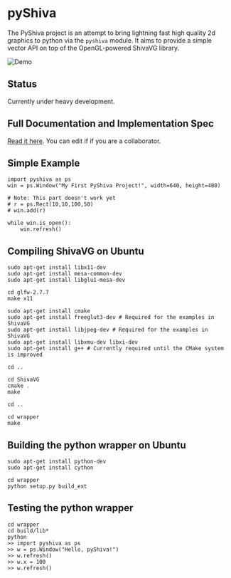 pyShiva
=======

The PyShiva project is an attempt to bring lightning fast high quality 2d graphics to python via the `pyshiva` module.
It aims to provide a simple vector API on top of the OpenGL-powered ShivaVG library.

![Demo](https://raw.github.com/jceipek/pyShiva/master/screenshots/ManyObjectsDemo.png "pyShiva Many Objects Demo")

Status
-------
Currently under heavy development.


Full Documentation and Implementation Spec
-------------------------------------------
[Read it here](https://docs.google.com/document/d/1qF8y-nfQE38GGET-e_7vlTTwCGvvnqZUdMKl-cHi_js/edit). You can edit if if you are a collaborator.

Simple Example
---------------

	import pyshiva as ps
	win = ps.Window("My First PyShiva Project!", width=640, height=480)
	
	# Note: This part doesn't work yet
	# r = ps.Rect(10,10,100,50)
	# win.add(r)

	while win.is_open():
		win.refresh()

Compiling ShivaVG on Ubuntu
----------------------------
	sudo apt-get install libx11-dev
	sudo apt-get install mesa-common-dev
	sudo apt-get install libglu1-mesa-dev

	cd glfw-2.7.7
	make x11

	sudo apt-get install cmake
	sudo apt-get install freeglut3-dev # Required for the examples in ShivaVG
	sudo apt-get install libjpeg-dev # Required for the examples in ShivaVG
	sudo apt-get install libxmu-dev libxi-dev
	sudo apt-get install g++ # Currently required until the CMake system is improved

	cd ..

	cd ShivaVG
	cmake .
	make

	cd ..

	cd wrapper
	make

Building the python wrapper on Ubuntu
--------------------------------------
	sudo apt-get install python-dev
	sudo apt-get install cython

	cd wrapper
	python setup.py build_ext


Testing the python wrapper
------------------------------------
	cd wrapper
	cd build/lib*
	python
	>> import pyshiva as ps
	>> w = ps.Window("Hello, pyShiva!")
	>> w.refresh()
	>> w.x = 100
	>> w.refresh()